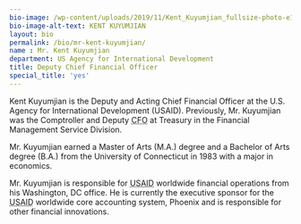 ```yaml
---
bio-image: /wp-content/uploads/2019/11/Kent_Kuyumjian_fullsize-photo-e1574704154679-289x300.jpg"
bio-image-alt-text: KENT KUYUMJIAN
layout: bio
permalink: /bio/mr-kent-kuyumjian/
name : Mr. Kent Kuyumjian
department: US Agency for International Development
title: Deputy Chief Financial Officer
special_title: 'yes'
---
```


Kent Kuyumjian is the Deputy and Acting Chief Financial Officer at the U.S. Agency for International Development (USAID). Previously, Mr. Kuyumjian was the Comptroller and Deputy <abbr title="Chief Financial Officer">CFO</abbr> at Treasury in the Financial Management Service Division.

Mr. Kuyumjian earned a Master of Arts (M.A.) degree and a Bachelor of Arts degree (B.A.) from the University of Connecticut in 1983 with a major in economics.

Mr. Kuyumjian is responsible for <abbr title="U.S. Agency for International Development">USAID</abbr> worldwide financial operations from his Washington, DC office. He is currently the executive sponsor for the <abbr title="U.S. Agency for International Development">USAID</abbr> worldwide core accounting system, Phoenix and is responsible for other financial innovations.
